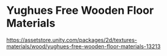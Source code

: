 # Yughues Free Wooden Floor Materials
https://assetstore.unity.com/packages/2d/textures-materials/wood/yughues-free-wooden-floor-materials-13213
